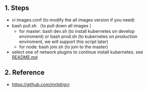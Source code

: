 
## 1. Steps

- vi images.conf (to modify the all images version if you need)
- bash pull.sh （to pull down all images ）
  - for master: bash dev.sh (to install kubernetes on develop enviroment) or bash prod.sh (to kubernetes on production enviroment, we will support this script later)
  - for node: bash join.sh (to join to the master)
- select one of network plugins to continue install kubernetes. see [README.md](../kube-networks/README.md)

## 2. Reference
- https://github.com/mritd/gcr
